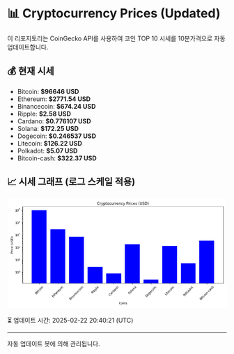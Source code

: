 
# 📊 Cryptocurrency Prices (Updated)

이 리포지토리는 CoinGecko API를 사용하여 코인 TOP 10 시세를 10분가격으로 자동 업데이트합니다.

## 💰 현재 시세
- Bitcoin: **$96646 USD**
- Ethereum: **$2771.54 USD**
- Binancecoin: **$674.24 USD**
- Ripple: **$2.58 USD**
- Cardano: **$0.776107 USD**
- Solana: **$172.25 USD**
- Dogecoin: **$0.246537 USD**
- Litecoin: **$126.22 USD**
- Polkadot: **$5.07 USD**
- Bitcoin-cash: **$322.37 USD**

## 📈 시세 그래프 (로그 스케일 적용)
![Crypto Prices](crypto_prices.png)

⏳ 업데이트 시간: 2025-02-22 20:40:21 (UTC)

---
자동 업데이트 봇에 의해 관리됩니다.
